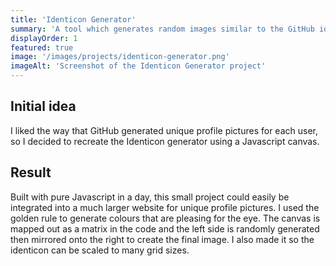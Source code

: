 ```yaml
---
title: 'Identicon Generator'
summary: 'A tool which generates random images similar to the GitHub identicons.'
displayOrder: 1
featured: true
image: '/images/projects/identicon-generator.png'
imageAlt: 'Screenshot of the Identicon Generator project'
---
```

## Initial idea
I liked the way that GitHub generated unique profile pictures for each user, so I decided to recreate the Identicon generator using a Javascript canvas.

## Result
Built with pure Javascript in a day, this small project could easily be integrated into a much larger website for unique profile pictures. I used the golden rule to generate colours that are pleasing for the eye. The canvas is mapped out as a matrix in the code and the left side is randomly generated then mirrored onto the right to create the final image. I also made it so the identicon can be scaled to many grid sizes.